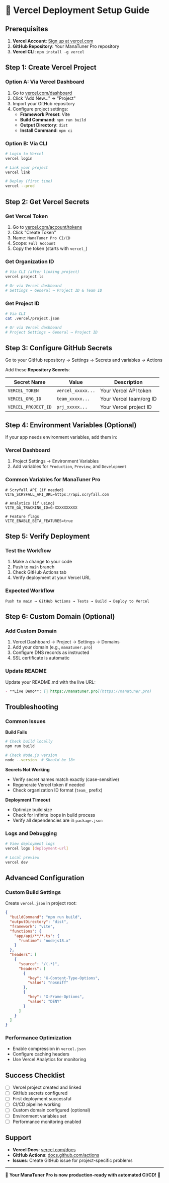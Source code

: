 # 🚀 Vercel Deployment Setup Guide

## Prerequisites

1. **Vercel Account**: [Sign up at vercel.com](https://vercel.com)
2. **GitHub Repository**: Your ManaTuner Pro repository
3. **Vercel CLI**: `npm install -g vercel`

## Step 1: Create Vercel Project

### Option A: Via Vercel Dashboard
1. Go to [vercel.com/dashboard](https://vercel.com/dashboard)
2. Click "Add New..." → "Project"
3. Import your GitHub repository
4. Configure project settings:
   - **Framework Preset**: Vite
   - **Build Command**: `npm run build`
   - **Output Directory**: `dist`
   - **Install Command**: `npm ci`

### Option B: Via CLI
```bash
# Login to Vercel
vercel login

# Link your project
vercel link

# Deploy (first time)
vercel --prod
```

## Step 2: Get Vercel Secrets

### Get Vercel Token
1. Go to [vercel.com/account/tokens](https://vercel.com/account/tokens)
2. Click "Create Token"
3. Name: `ManaTuner Pro CI/CD`
4. Scope: `Full Account`
5. Copy the token (starts with `vercel_`)

### Get Organization ID
```bash
# Via CLI (after linking project)
vercel project ls

# Or via Vercel dashboard
# Settings → General → Project ID & Team ID
```

### Get Project ID
```bash
# Via CLI
cat .vercel/project.json

# Or via Vercel dashboard
# Project Settings → General → Project ID
```

## Step 3: Configure GitHub Secrets

Go to your GitHub repository → Settings → Secrets and variables → Actions

Add these **Repository Secrets**:

| Secret Name | Value | Description |
|-------------|-------|-------------|
| `VERCEL_TOKEN` | `vercel_xxxxx...` | Your Vercel API token |
| `VERCEL_ORG_ID` | `team_xxxxx...` | Your Vercel team/org ID |
| `VERCEL_PROJECT_ID` | `prj_xxxxx...` | Your Vercel project ID |

## Step 4: Environment Variables (Optional)

If your app needs environment variables, add them in:

### Vercel Dashboard
1. Project Settings → Environment Variables
2. Add variables for `Production`, `Preview`, and `Development`

### Common Variables for ManaTuner Pro
```env
# Scryfall API (if needed)
VITE_SCRYFALL_API_URL=https://api.scryfall.com

# Analytics (if using)
VITE_GA_TRACKING_ID=G-XXXXXXXXXX

# Feature flags
VITE_ENABLE_BETA_FEATURES=true
```

## Step 5: Verify Deployment

### Test the Workflow
1. Make a change to your code
2. Push to `main` branch
3. Check GitHub Actions tab
4. Verify deployment at your Vercel URL

### Expected Workflow
```
Push to main → GitHub Actions → Tests → Build → Deploy to Vercel
```

## Step 6: Custom Domain (Optional)

### Add Custom Domain
1. Vercel Dashboard → Project → Settings → Domains
2. Add your domain (e.g., `manatuner.pro`)
3. Configure DNS records as instructed
4. SSL certificate is automatic

### Update README
Update your README.md with the live URL:
```markdown
- **Live Demo**: [🚀 https://manatuner.pro](https://manatuner.pro)
```

## Troubleshooting

### Common Issues

**Build Fails**
```bash
# Check build locally
npm run build

# Check Node.js version
node --version  # Should be 18+
```

**Secrets Not Working**
- Verify secret names match exactly (case-sensitive)
- Regenerate Vercel token if needed
- Check organization ID format (`team_` prefix)

**Deployment Timeout**
- Optimize build size
- Check for infinite loops in build process
- Verify all dependencies are in `package.json`

### Logs and Debugging
```bash
# View deployment logs
vercel logs [deployment-url]

# Local preview
vercel dev
```

## Advanced Configuration

### Custom Build Settings
Create `vercel.json` in project root:
```json
{
  "buildCommand": "npm run build",
  "outputDirectory": "dist",
  "framework": "vite",
  "functions": {
    "app/api/**/*.ts": {
      "runtime": "nodejs18.x"
    }
  },
  "headers": [
    {
      "source": "/(.*)",
      "headers": [
        {
          "key": "X-Content-Type-Options",
          "value": "nosniff"
        },
        {
          "key": "X-Frame-Options",
          "value": "DENY"
        }
      ]
    }
  ]
}
```

### Performance Optimization
- Enable compression in `vercel.json`
- Configure caching headers
- Use Vercel Analytics for monitoring

## Success Checklist

- [ ] Vercel project created and linked
- [ ] GitHub secrets configured
- [ ] First deployment successful
- [ ] CI/CD pipeline working
- [ ] Custom domain configured (optional)
- [ ] Environment variables set
- [ ] Performance monitoring enabled

## Support

- **Vercel Docs**: [vercel.com/docs](https://vercel.com/docs)
- **GitHub Actions**: [docs.github.com/actions](https://docs.github.com/actions)
- **Issues**: Create GitHub issue for project-specific problems

---

🎉 **Your ManaTuner Pro is now production-ready with automated CI/CD!** 🚀 
